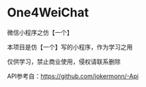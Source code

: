 # One4WeiChat
微信小程序之仿【一个】

本项目是仿【一个】写的小程序，作为学习之用

仅供学习，禁止商业使用，侵权请联系删除

API参考自：https://github.com/jokermonn/-Api
